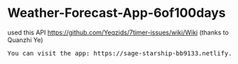 # Weather-Forecast-App-6of100days
used this API https://github.com/Yeqzids/7timer-issues/wiki/Wiki (thanks to Quanzhi Ye)
<pre>You can visit the app: https://sage-starship-bb9133.netlify.app </pre> 
